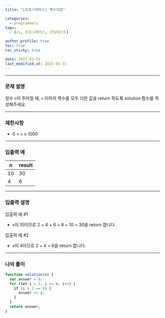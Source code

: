 ```yaml
---
title: "[프로그래머스] 짝수의합"

categories:
  - programmers
tags:
  - [cs, 프로그래머스, 코딩테스트]

author_profile: true
toc: true
toc_sticky: true

date: 2023-01-31
last_modified_at: 2023-01-31
---
```


---

### 문제 설명

정수 `n`이 주어질 때, `n` 이하의 짝수를 모두 더한 값을 return 하도록 solution 함수를 작성해주세요.

---

### 제한사항

- 0 < `n` ≤ 1000

---

### 입출력 예

| n   | result |
| --- | ------ |
| 10  | 30     |
| 4   | 6      |

---

### 입출력 설명

입출력 예 #1

- `n`이 10이므로 2 + 4 + 6 + 8 + 10 = 30을 return 합니다.

입출력 예 #2

- `n`이 4이므로 2 + 4 = 6을 return 합니다.

---

### 나의 풀이

```jsx
function solution(n) {
  var answer = 0;
  for (let i = 1; i <= n; i++) {
    if (i % 2 == 0) {
      answer += i;
    }
  }
  return answer;
}
```

